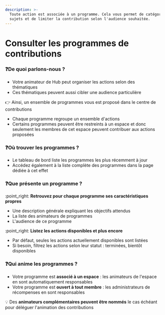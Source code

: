 ```yaml
---
description: >-
  Toute action est associée à un programme. Cela vous permet de catégoriser les
  sujets et de limiter la contribution selon l'audience souhaitée.
---
```


# Consulter les programmes de contributions

### :question:De quoi parlons-nous ?

* Votre animateur de Hub peut organiser les actions selon des thématiques
* Ces thématiques peuvent aussi cibler une audience particulière

👉 Ainsi, un ensemble de programmes vous est proposé dans le centre de contributions

* Chaque programme regroupe un ensemble d'actions
* Certains programmes peuvent être restreints à un espace et donc seulement les membres de cet espace peuvent contribuer aux actions proposées

### :question:Où trouver les programmes ?

* Le tableau de bord liste les programmes les plus récemment à jour
* Accédez également à la liste complète des programmes dans la page dédiée à cet effet

### &#x20;:question:Que présente un programme ?

:point\_right: **Retrouvez pour chaque programme ses caractéristiques propres**&#x20;

* Une description générale expliquant les objectifs attendus
* La liste des animateurs de programmes
* L'audience de ce programme

:point\_right: **Listez les actions disponibles et plus encore**

* Par défaut, seules les actions actuellement disponibles sont listées
* Si besoin, filtrez les actions selon leur statut : terminées, bientôt disponibles

### :question:Qui anime les programmes ?

* Votre programme est **associé à un espace** : les animateurs de l'espace en sont automatiquement responsables
* Votre programme est **ouvert à tout membre** : les administrateurs de récompenses en sont responsables

:bulb: Des **animateurs complémentaires peuvent être nommés** le cas échéant pour déléguer l'animation des contributions

